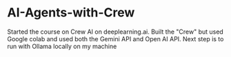 # AI-Agents-with-Crew
Started the course on Crew AI on deeplearning.ai. Built the "Crew" but used Google colab and used both the Gemini API and Open AI API. Next step is to run with Ollama locally on my machine
